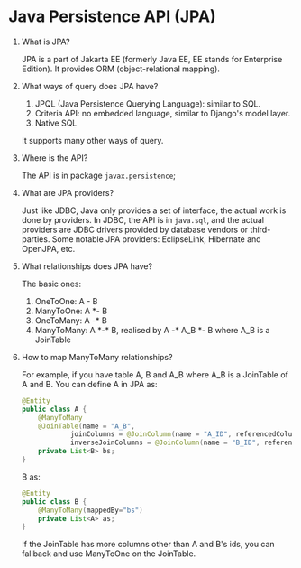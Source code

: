 # Java Persistence API (JPA)

1. What is JPA?

   JPA is a part of Jakarta EE (formerly Java EE, EE stands for Enterprise Edition). It provides ORM (object-relational mapping).

1. What ways of query does JPA have?

   1. JPQL (Java Persistence Querying Language): similar to SQL.
   1. Criteria API: no embedded language, similar to Django's model layer.
   1. Native SQL
 
   It supports many other ways of query.

1. Where is the API?

   The API is in package `javax.persistence`;

1. What are JPA providers?

   Just like JDBC, Java only provides a set of interface, the actual work is done by providers. In JDBC, the API is in `java.sql`, and the actual providers are JDBC drivers provided by database vendors or third-parties. Some notable JPA providers: EclipseLink, Hibernate and OpenJPA, etc.

1. What relationships does JPA have?

   The basic ones:

   1. OneToOne: A - B
   1. ManyToOne: A \*- B
   1. OneToMany: A -\* B
   1. ManyToMany: A \*-\* B, realised by A -* A_B *- B where A_B is a JoinTable

1. How to map ManyToMany relationships?

   For example, if you have table A, B and A_B where A_B is a JoinTable of A and B. You can define A in JPA as:

   ```java
   @Entity
   public class A {
       @ManyToMany
       @JoinTable(name = "A_B",
               joinColumns = @JoinColumn(name = "A_ID", referencedColumnName = "ID"),
               inverseJoinColumns = @JoinColumn(name = "B_ID", referencedColumnName = "ID"))
       private List<B> bs;
   }
   ```
   
   B as:

   ```java
   @Entity
   public class B {
       @ManyToMany(mappedBy="bs")
       private List<A> as;
   }
   ```
   
   If the JoinTable has more columns other than A and B's ids, you can fallback and use ManyToOne on the JoinTable.

